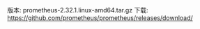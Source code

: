 版本:     prometheus-2.32.1.linux-amd64.tar.gz
下载:     https://github.com/prometheus/prometheus/releases/download/
